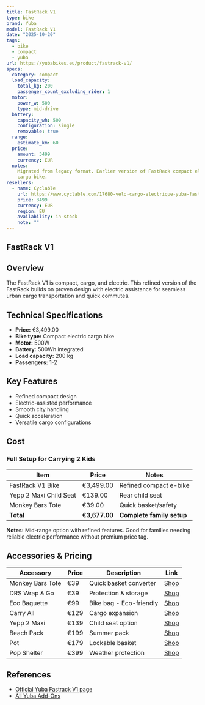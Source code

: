 ```yaml
---
title: FastRack V1
type: bike
brand: Yuba
model: FastRack V1
date: "2025-10-20"
tags:
  - bike
  - compact
  - yuba
url: https://yubabikes.eu/product/fastrack-v1/
specs:
  category: compact
  load_capacity:
    total_kg: 200
    passenger_count_excluding_rider: 1
  motor:
    power_w: 500
    type: mid-drive
  battery:
    capacity_wh: 500
    configuration: single
    removable: true
  range:
    estimate_km: 60
  price:
    amount: 3499
    currency: EUR
  notes:
    Migrated from legacy format. Earlier version of FastRack compact electric
    cargo bike.
resellers:
  - name: Cyclable
    url: https://www.cyclable.com/17680-velo-cargo-electrique-yuba-fastrack.html
    price: 3499
    currency: EUR
    region: EU
    availability: in-stock
    note: ""
---
```


## FastRack V1

## Overview

The FastRack V1 is compact, cargo, and electric. This refined version of the FastRack builds on proven design with electric assistance for seamless urban cargo transportation and quick commutes.

## Technical Specifications

- **Price:** €3,499.00
- **Bike type:** Compact electric cargo bike
- **Motor:** 500W
- **Battery:** 500Wh integrated
- **Load capacity:** 200 kg
- **Passengers:** 1-2

## Key Features

- Refined compact design
- Electric-assisted performance
- Smooth city handling
- Quick acceleration
- Versatile cargo configurations

## Cost

### Full Setup for Carrying 2 Kids

| Item                   | Price         | Notes                     |
| ---------------------- | ------------- | ------------------------- |
| FastRack V1 Bike       | €3,499.00     | Refined compact e-bike    |
| Yepp 2 Maxi Child Seat | €139.00       | Rear child seat           |
| Monkey Bars Tote       | €39.00        | Quick basket/safety       |
| **Total**              | **€3,677.00** | **Complete family setup** |

**Notes:** Mid-range option with refined features. Good for families needing reliable electric performance without premium price tag.

## Accessories & Pricing

| Accessory        | Price | Description             | Link                                                   |
| ---------------- | ----- | ----------------------- | ------------------------------------------------------ |
| Monkey Bars Tote | €39   | Quick basket converter  | [Shop](https://yubabikes.eu/product/monkey-bars-tote/) |
| DRS Wrap & Go    | €39   | Protection & storage    | [Shop](https://yubabikes.eu/product/drs-wrap-go/)      |
| Eco Baguette     | €99   | Bike bag - Eco-friendly | [Shop](https://yubabikes.eu/product/eco-baguette/)     |
| Carry All        | €129  | Cargo expansion         | [Shop](https://yubabikes.eu/product/carry-all/)        |
| Yepp 2 Maxi      | €139  | Child seat option       | [Shop](https://yubabikes.eu/product/yepp-2-maxi/)      |
| Beach Pack       | €199  | Summer pack             | [Shop](https://yubabikes.eu/product/beach-pack/)       |
| Pot              | €179  | Lockable basket         | [Shop](https://yubabikes.eu/product/pot/)              |
| Pop Shelter      | €399  | Weather protection      | [Shop](https://yubabikes.eu/product/pop-shelter/)      |

## References

- [Official Yuba Fastrack V1 page](https://yubabikes.eu/product/fastrack-v1/)
- [All Yuba Add-Ons](https://yubabikes.eu/shop/add-ons/)
